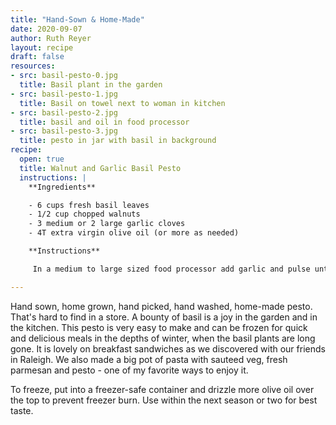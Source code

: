 ```yaml
---
title: "Hand-Sown & Home-Made"
date: 2020-09-07
author: Ruth Reyer
layout: recipe
draft: false
resources:
- src: basil-pesto-0.jpg
  title: Basil plant in the garden
- src: basil-pesto-1.jpg
  title: Basil on towel next to woman in kitchen
- src: basil-pesto-2.jpg
  title: basil and oil in food processor
- src: basil-pesto-3.jpg
  title: pesto in jar with basil in background
recipe:
  open: true
  title: Walnut and Garlic Basil Pesto
  instructions: |
    **Ingredients**

    - 6 cups fresh basil leaves
    - 1/2 cup chopped walnuts
    - 3 medium or 2 large garlic cloves
    - 4T extra virgin olive oil (or more as needed)

    **Instructions**

     In a medium to large sized food processor add garlic and pulse until minced. Next add walnuts, basil leaves, and olive oil into the processor along with the garlic and run until basil leaves are chopped into to small (1cm or so) pieces. You may need to scrape the bowl and run the processor a little more. Add more olive oil as needed for desired texture. It should be creamy, not dry and crumbly. This recipe makes about 1 half-pint. 

---
```


Hand sown, home grown, hand picked, hand washed, home-made pesto. That's hard to find in a store. A bounty of basil is a joy in the garden and in the kitchen. This pesto is very easy to make and can be frozen for quick and delicious meals in the depths of winter, when the basil plants are long gone. It is lovely on breakfast sandwiches as we discovered with our friends in Raleigh. We also made a big pot of pasta with sauteed veg, fresh parmesan and pesto - one of my favorite ways to enjoy it. 

To freeze, put into a freezer-safe container and drizzle more olive oil over the top to prevent freezer burn. Use within the next season or two for best taste.
